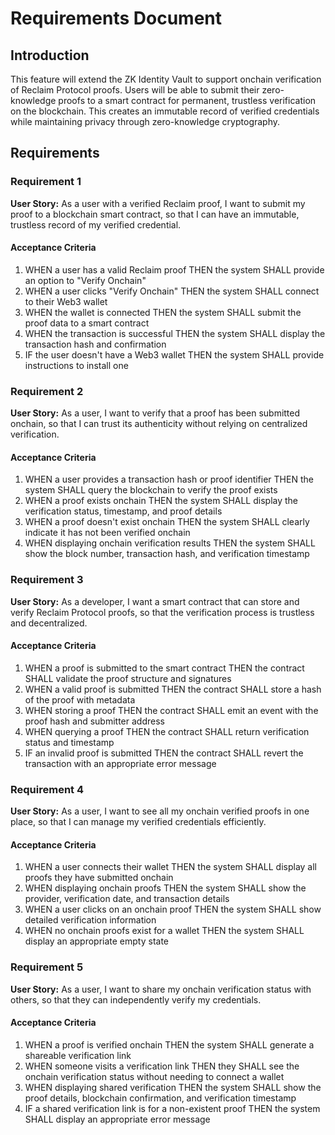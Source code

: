 # Requirements Document

## Introduction

This feature will extend the ZK Identity Vault to support onchain verification of Reclaim Protocol proofs. Users will be able to submit their zero-knowledge proofs to a smart contract for permanent, trustless verification on the blockchain. This creates an immutable record of verified credentials while maintaining privacy through zero-knowledge cryptography.

## Requirements

### Requirement 1

**User Story:** As a user with a verified Reclaim proof, I want to submit my proof to a blockchain smart contract, so that I can have an immutable, trustless record of my verified credential.

#### Acceptance Criteria

1. WHEN a user has a valid Reclaim proof THEN the system SHALL provide an option to "Verify Onchain"
2. WHEN a user clicks "Verify Onchain" THEN the system SHALL connect to their Web3 wallet
3. WHEN the wallet is connected THEN the system SHALL submit the proof data to a smart contract
4. WHEN the transaction is successful THEN the system SHALL display the transaction hash and confirmation
5. IF the user doesn't have a Web3 wallet THEN the system SHALL provide instructions to install one

### Requirement 2

**User Story:** As a user, I want to verify that a proof has been submitted onchain, so that I can trust its authenticity without relying on centralized verification.

#### Acceptance Criteria

1. WHEN a user provides a transaction hash or proof identifier THEN the system SHALL query the blockchain to verify the proof exists
2. WHEN a proof exists onchain THEN the system SHALL display the verification status, timestamp, and proof details
3. WHEN a proof doesn't exist onchain THEN the system SHALL clearly indicate it has not been verified onchain
4. WHEN displaying onchain verification results THEN the system SHALL show the block number, transaction hash, and verification timestamp

### Requirement 3

**User Story:** As a developer, I want a smart contract that can store and verify Reclaim Protocol proofs, so that the verification process is trustless and decentralized.

#### Acceptance Criteria

1. WHEN a proof is submitted to the smart contract THEN the contract SHALL validate the proof structure and signatures
2. WHEN a valid proof is submitted THEN the contract SHALL store a hash of the proof with metadata
3. WHEN storing a proof THEN the contract SHALL emit an event with the proof hash and submitter address
4. WHEN querying a proof THEN the contract SHALL return verification status and timestamp
5. IF an invalid proof is submitted THEN the contract SHALL revert the transaction with an appropriate error message

### Requirement 4

**User Story:** As a user, I want to see all my onchain verified proofs in one place, so that I can manage my verified credentials efficiently.

#### Acceptance Criteria

1. WHEN a user connects their wallet THEN the system SHALL display all proofs they have submitted onchain
2. WHEN displaying onchain proofs THEN the system SHALL show the provider, verification date, and transaction details
3. WHEN a user clicks on an onchain proof THEN the system SHALL show detailed verification information
4. WHEN no onchain proofs exist for a wallet THEN the system SHALL display an appropriate empty state

### Requirement 5

**User Story:** As a user, I want to share my onchain verification status with others, so that they can independently verify my credentials.

#### Acceptance Criteria

1. WHEN a proof is verified onchain THEN the system SHALL generate a shareable verification link
2. WHEN someone visits a verification link THEN they SHALL see the onchain verification status without needing to connect a wallet
3. WHEN displaying shared verification THEN the system SHALL show the proof details, blockchain confirmation, and verification timestamp
4. IF a shared verification link is for a non-existent proof THEN the system SHALL display an appropriate error message